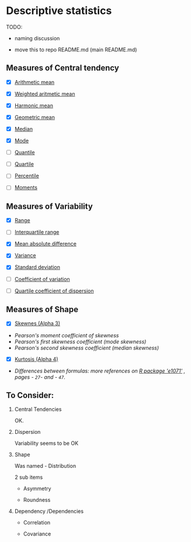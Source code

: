 # Descriptive statistics

TODO:

*   naming discussion 

*   move this to repo README.md (main README.md)


## Measures of Central tendency

- [x] [Arithmetic mean](https://en.wikipedia.org/wiki/Arithmetic_mean)

- [x] [Weighted aritmetic mean](https://en.wikipedia.org/wiki/Weighted_arithmetic_mean)

- [x] [Harmonic mean](https://en.wikipedia.org/wiki/Harmonic_mean)

- [x] [Geometric mean](https://en.wikipedia.org/wiki/Geometric_mean)

- [x] [Median](https://en.wikipedia.org/wiki/Median)

- [x] [Mode](https://en.wikipedia.org/wiki/Mode_(statistics))

- [ ] [Quantile](https://en.wikipedia.org/wiki/Quantile)

- [ ] [Quartile](https://en.wikipedia.org/wiki/Quartile)

- [ ] [Percentile](https://en.wikipedia.org/wiki/Percentile)

- [ ] [Moments](https://en.wikipedia.org/wiki/Moment_(mathematics))

## Measures of Variability

- [x] [Range](https://en.wikipedia.org/wiki/Range_(statistics))

- [ ] [Interquartile range](https://en.wikipedia.org/wiki/Interquartile_range)

- [x] [Mean absolute difference](https://en.wikipedia.org/wiki/Mean_absolute_difference)

- [x] [Variance](https://en.wikipedia.org/wiki/Variance)

- [x] [Standard deviation](https://en.wikipedia.org/wiki/Standard_deviation)

- [ ] [Coefficient of variation](https://en.wikipedia.org/wiki/Coefficient_of_variation)

- [ ] [Quartile coefficient of dispersion](https://en.wikipedia.org/wiki/Quartile_coefficient_of_dispersion)

## Measures of Shape

- [x] [Skewnes (Alpha 3)](https://en.wikipedia.org/wiki/Skewness)

- _Pearson's moment coefficient of skewness_   
- _Pearson's first skewness coefficient (mode skewness)_   
- _Pearson's second skewness coefficient (median skewness)_

- [x] [Kurtosis (Alpha 4)](https://en.wikipedia.org/wiki/Kurtosis#Mesokurtic)
        
- _Differences between formulas: more references on [R package 'e1071'](https://www.google.com/url?sa=t&rct=j&q=&esrc=s&source=web&cd=1&cad=rja&uact=8&ved=0ahUKEwjDw8PLkavbAhUBApoKHf0dB4wQFggqMAA&url=https%3A%2F%2Fcran.r-project.org%2Fweb%2Fpackages%2Fe1071%2Fe1071.pdf&usg=AOvVaw02nj4Mk-mh5km97z9ukTdc)
        , pages -  `27`-  and -  `47`._



## To Consider:


1.  Central Tendencies

    OK.

2.  Dispersion 

    Variability seems to be OK

3.  Shape 

    Was named - Distribution

    2 sub items

    *   Asymmetry

    *   Roundness

4.  Dependency /Dependencies

    *   Correlation 
    
    *   Covariance